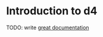 # Introduction to d4

TODO: write [great documentation](http://jacobian.org/writing/what-to-write/)
